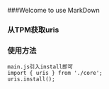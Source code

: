 ###Welcome to use MarkDown

### 从TPM获取uris

### 使用方法
    main.js引入install即可
    import { uris } from './core';
    uris.install();